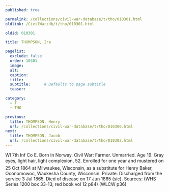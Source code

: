 ```yaml
---
published: true

permalink: /collections/civil-war-database/t/tho/010301.html
oldlink: /CivilWar/db/t/tho/010301.html

oldid: 010301

title: THOMPSON, Ira

pagelist:
  exclude: false
  order: 10301
  image: 
  alt:
  caption:
  title:
  subtitle:      # Defaults to page subtitle
  teaser:

category: 
  - T 
  - THO

previous:
  title: THOMPSON, Henry
  url: /collections/civil-war-database/t/tho/010300.html  
next:
  title: THOMPSON, Jacob
  url: /collections/civil-war-database/t/tho/010302.html   
---
```

WI 7th Inf Co E. Born in Norway. Civil War: Farmer. Unmarried. Age 19. Gray eyes, light hair, light complexion, 5&#146;2&#148;. Enrolled for one year and mustered on 25 Oct 1864 at Milwaukee, Wisconsin, as a substitute for Henry Baker, Oconomowoc, Waukesha County, Wisconsin. Private. Discharged from the service 3 Jul 1865. Died of disease on 17 Jun 1865 (sic). Sources: (WHS Series 1200 box 33-13; red book vol 12 p84) (WLCW p36)